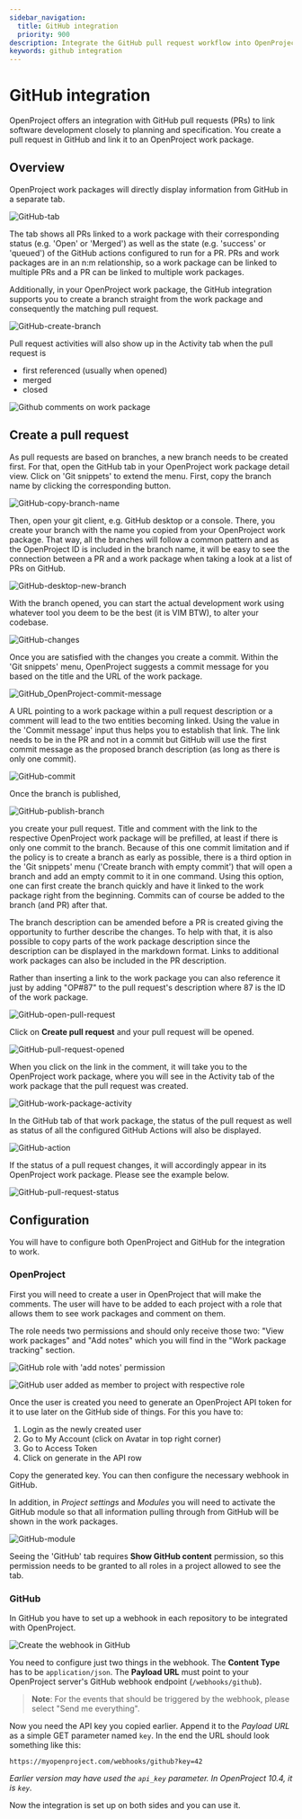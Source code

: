 ```yaml
---
sidebar_navigation:
  title: GitHub integration
  priority: 900
description: Integrate the GitHub pull request workflow into OpenProject.
keywords: github integration
---
```

# GitHub integration

OpenProject offers an integration with GitHub pull requests (PRs) to link software development closely to planning and specification.
You create a pull request in GitHub and link it to an OpenProject work package.

## Overview

OpenProject work packages will directly display information from GitHub in a separate tab.

![GitHub-tab](GitHub-tab.png)

The tab shows all PRs linked to a work package with their corresponding status (e.g. 'Open' or 'Merged') as well as the state (e.g. 'success' or 'queued') of the GitHub actions configured to run for a PR. PRs and work packages are in an n:m relationship, so a work package can be linked to multiple PRs and a PR can be linked to multiple work packages.

Additionally, in your OpenProject work package, the GitHub integration supports you to create a branch straight from the work package and consequently the matching pull request.

![GitHub-create-branch](GitHub-create-branch.png)

Pull request activities will also show up in the Activity tab when the pull request is

* first referenced (usually when opened)
* merged
* closed

![Github comments on work package](workpackage-github-comments.png)

## Create a pull request

As pull requests are based on branches, a new branch needs to be created first. For that, open the GitHub tab in your OpenProject work package detail view. Click on 'Git snippets' to extend the menu. First, copy the branch name by clicking the corresponding button.

![GitHub-copy-branch-name](GitHub-copy-branch-name.png)

Then, open your git client, e.g. GitHub desktop or a console. There, you create your branch with the name you copied from your OpenProject work package. That way, all the branches will follow a common pattern and as the OpenProject ID is included in the branch name, it will be easy to see the connection between a PR and a work package when taking a look at a list of PRs on GitHub.

![GitHub-desktop-new-branch](GitHub-desktop-new-branch.png)

With the branch opened, you can start the actual development work using whatever tool you deem to be the best (it is VIM BTW), to alter your codebase.

![GitHub-changes](GitHub-changes.png)

Once you are satisfied with the changes you create a commit. Within the 'Git snippets' menu, OpenProject suggests a commit message for you based on the title and the URL of the work package.

![GitHub_OpenProject-commit-message](GitHub_OpenProject-commit-message.png)

A URL pointing to a work package within a pull request description or a comment will lead to the two entities becoming linked. Using the value in the 'Commit message' input thus helps you to establish that link. The link needs to be in the PR and not in a commit but GitHub will use the first commit message as the proposed branch description (as long as there is only one commit).

![GitHub-commit](GitHub-commit-2645308.png)

Once the branch is published,

![GitHub-publish-branch](GitHub-publish-branch.png)

you create your pull request. Title and comment with the link to the respective OpenProject work package will be prefilled, at least if there is only one commit to the branch. Because of this one commit limitation and if the policy is to create a branch as early as possible, there is a third option in the 'Git snippets' menu ('Create branch with empty commit') that will open a branch and add an empty commit to it in one command. Using this option, one can first create the branch quickly and have it linked to the work package right from the beginning. Commits can of course be added to the branch (and PR) after that.

The branch description can be amended before a PR is created giving the opportunity to further describe the changes. To help with that, it is also possible to copy parts of the work package description since the description can be displayed in the markdown format. Links to additional work packages can also be included in the PR description.

Rather than inserting a link to the work package you can also reference it just by adding "OP#87" to the pull request's description where 87 is the ID of the work package.

![GitHub-open-pull-request](GitHub-open-pull-request-2645707.png)

Click on **Create pull request** and your pull request will be opened.

![GitHub-pull-request-opened](GitHub-pull-request-opened-2646257.png)

When you click on the link in the comment, it will take you to the OpenProject work package, where you will see in the Activity tab of the work package that the pull request was created.

![GitHub-work-package-activity](GitHub-work-package-activity-2646492.png)

In the GitHub tab of that work package, the status of the pull request as well as status of all the configured GitHub Actions will also be displayed.

![GitHub-action](GitHub-action.png)

If the status of a pull request changes, it will accordingly appear in its OpenProject work package. Please see the example below.

![GitHub-pull-request-status](GitHub-pull-request-status.png)

## Configuration

You will have to configure both OpenProject and GitHub for the integration to work.

### OpenProject

First you will need to create a user in OpenProject that will make the comments.
The user will have to be added to each project with a role that allows them
to see work packages and comment on them.

The role needs two permissions and should only receive those two: "View work packages" and "Add notes" which you will find in the "Work package tracking" section.

![GitHub role with 'add notes' permission](github-role.png)

![GitHub user added as member to project with respective role](github-project-member.png)

Once the user is created you need to generate an OpenProject API token for it
to use later on the GitHub side of things. For this you have to:

1. Login as the newly created user
2. Go to My Account (click on Avatar in top right corner)
3. Go to Access Token
4. Click on generate in the API row

Copy the generated key. You can then configure the necessary webhook in GitHub.

In addition, in *Project settings* and *Modules* you will need to activate the GitHub module so that all information pulling through from GitHub will be shown in the work packages.

![GitHub-module](Github-module-2647262.png)

Seeing the 'GitHub' tab requires **Show GitHub content** permission, so this permission needs to be granted to all roles in a project allowed to see the tab.

### GitHub

In GitHub you have to set up a webhook in each repository to be integrated with OpenProject.

![Create the webhook in GitHub](create-github-webhook.png)

You need to configure just two things in the webhook.
The **Content Type** has to be `application/json`.
The **Payload URL** must point to your OpenProject server's GitHub webhook endpoint (`/webhooks/github`).

> **Note**: For the events that should be triggered by the webhook, please select "Send me everything".

Now you need the API key you copied earlier. Append it to the *Payload URL* as a simple GET parameter named `key`. In the end the URL should look something like this:

```
https://myopenproject.com/webhooks/github?key=42
```
_Earlier version may have used the `api_key` parameter. In OpenProject 10.4, it is `key`._

Now the integration is set up on both sides and you can use it.
